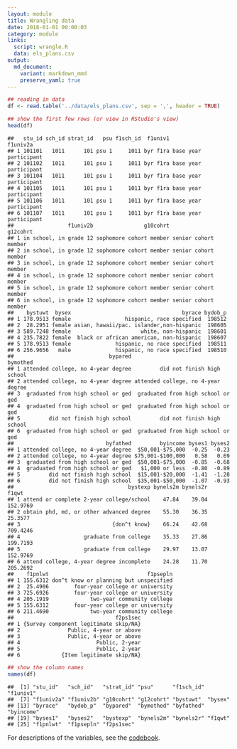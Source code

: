 ```yaml
---
layout: module
title: Wrangling data
date: 2018-01-01 00:00:03
category: module
links:
  script: wrangle.R
  data: els_plans.csv
output:
  md_document:
    variant: markdown_mmd
    preserve_yaml: true
---
```


``` r
## reading in data
df <- read.table('../data/els_plans.csv', sep = ',', header = TRUE)

## show the first few rows (or view in RStudio's view)
head(df)
```

    ##   stu_id sch_id strat_id   psu f1sch_id  f1univ1              f1univ2a
    ## 1 101101   1011      101 psu 1     1011 byr f1ra base year participant
    ## 2 101102   1011      101 psu 1     1011 byr f1ra base year participant
    ## 3 101104   1011      101 psu 1     1011 byr f1ra base year participant
    ## 4 101105   1011      101 psu 1     1011 byr f1ra base year participant
    ## 5 101106   1011      101 psu 1     1011 byr f1ra base year participant
    ## 6 101107   1011      101 psu 1     1011 byr f1ra base year participant
    ##                 f1univ2b                g10cohrt             g12cohrt
    ## 1 in school, in grade 12 sophomore cohort member senior cohort member
    ## 2 in school, in grade 12 sophomore cohort member senior cohort member
    ## 3 in school, in grade 12 sophomore cohort member senior cohort member
    ## 4 in school, in grade 12 sophomore cohort member senior cohort member
    ## 5 in school, in grade 12 sophomore cohort member senior cohort member
    ## 6 in school, in grade 12 sophomore cohort member senior cohort member
    ##    bystuwt  bysex                                   byrace bydob_p
    ## 1 178.9513 female                 hispanic, race specified  198512
    ## 2  28.2951 female asian, hawaii/pac. islander,non-hispanic  198605
    ## 3 589.7248 female                      white, non-hispanic  198601
    ## 4 235.7822 female  black or african american, non-hispanic  198607
    ## 5 178.9513 female              hispanic, no race specified  198511
    ## 6 256.9656   male              hispanic, no race specified  198510
    ##                              bypared                           bymothed
    ## 1 attended college, no 4-year degree         did not finish high school
    ## 2 attended college, no 4-year degree attended college, no 4-year degree
    ## 3  graduated from high school or ged  graduated from high school or ged
    ## 4  graduated from high school or ged  graduated from high school or ged
    ## 5         did not finish high school         did not finish high school
    ## 6  graduated from high school or ged  graduated from high school or ged
    ##                             byfathed         byincome byses1 byses2
    ## 1 attended college, no 4-year degree  $50,001-$75,000  -0.25  -0.23
    ## 2 attended college, no 4-year degree $75,001-$100,000   0.58   0.69
    ## 3  graduated from high school or ged  $50,001-$75,000  -0.85  -0.68
    ## 4  graduated from high school or ged   $1,000 or less  -0.80  -0.89
    ## 5         did not finish high school  $15,001-$20,000  -1.41  -1.28
    ## 6         did not finish high school  $35,001-$50,000  -1.07  -0.93
    ##                                    bystexp bynels2m bynels2r    f1qwt
    ## 1 attend or complete 2-year college/school    47.84    39.04 152.9769
    ## 2 obtain phd, md, or other advanced degree    55.30    36.35  25.3577
    ## 3                             {don^t know}    66.24    42.68 709.4246
    ## 4                    graduate from college    35.33    27.86 199.7193
    ## 5                    graduate from college    29.97    13.07 152.9769
    ## 6 attend college, 4-year degree incomplete    24.28    11.70 205.2692
    ##    f1pnlwt                               f1psepln
    ## 1 155.6312 don^t know or planning but unspecified
    ## 2  25.4906        four-year college or university
    ## 3 725.6926        four-year college or university
    ## 4 205.1919             two-year community college
    ## 5 155.6312        four-year college or university
    ## 6 211.4690             two-year community college
    ##                                f2ps1sec
    ## 1 {Survey component legitimate skip/NA}
    ## 2               Public, 4-year or above
    ## 3               Public, 4-year or above
    ## 4                        Public, 2-year
    ## 5                        Public, 2-year
    ## 6             {Item legitimate skip/NA}

``` r
## show the column names
names(df)
```

    ##  [1] "stu_id"   "sch_id"   "strat_id" "psu"      "f1sch_id" "f1univ1" 
    ##  [7] "f1univ2a" "f1univ2b" "g10cohrt" "g12cohrt" "bystuwt"  "bysex"   
    ## [13] "byrace"   "bydob_p"  "bypared"  "bymothed" "byfathed" "byincome"
    ## [19] "byses1"   "byses2"   "bystexp"  "bynels2m" "bynels2r" "f1qwt"   
    ## [25] "f1pnlwt"  "f1psepln" "f2ps1sec"

For descriptions of the variables, see the
<a href = '{{ site.baseurl }}/data/#els_planscsv'>codebook</a>.
